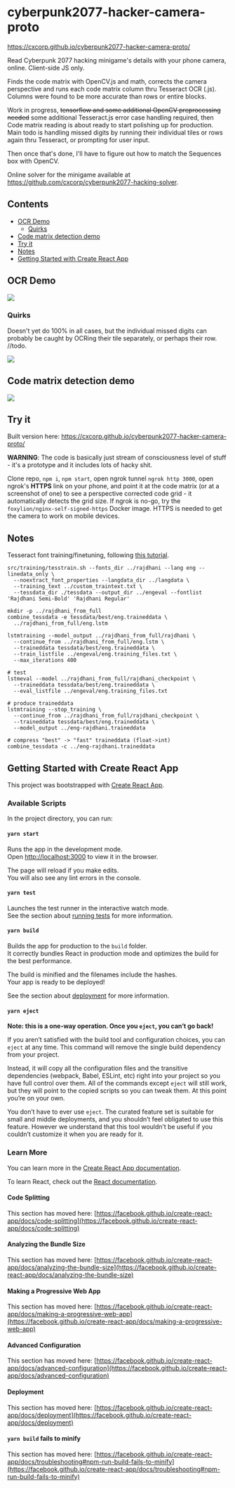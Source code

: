 # cyberpunk2077-hacker-camera-proto

https://cxcorp.github.io/cyberpunk2077-hacker-camera-proto/

Read Cyberpunk 2077 hacking minigame's details with your phone camera, online. Client-side JS only.

Finds the code matrix with OpenCV.js and math, corrects the camera perspective and runs each code matrix column thru Tesseract OCR (.js). Columns were found to be more accurate than rows or entire blocks.

Work in progress, ~~tensorflow and some additional OpenCV preprocessing needed~~ some additional Tesseract.js error case handling required, then Code matrix reading is about ready to start polishing up for production. Main todo is handling missed digits by running their individual tiles or rows again thru Tesseract, or prompting for user input.

Then once that's done, I'll have to figure out how to match the Sequences box with OpenCV.

Online solver for the minigame available at https://github.com/cxcorp/cyberpunk2077-hacking-solver.

## Contents
  * [OCR Demo](#ocr-demo)
    + [Quirks](#quirks)
  * [Code matrix detection demo](#code-matrix-detection-demo)
  * [Try it](#try-it)
  * [Notes](#notes)
  * [Getting Started with Create React App](#getting-started-with-create-react-app)


## OCR Demo

![](https://raw.githubusercontent.com/cxcorp/cyberpunk2077-hacker-camera-proto/master/docs/demo-ocr.gif)

### Quirks

Doesn't yet do 100% in all cases, but the individual missed digits can probably be caught by OCRing their tile separately, or perhaps their row. //todo. 

![](https://raw.githubusercontent.com/cxcorp/cyberpunk2077-hacker-camera-proto/master/docs/demo-ocr-nah.gif)

## Code matrix detection demo

![](https://raw.githubusercontent.com/cxcorp/cyberpunk2077-hacker-camera-proto/master/docs/demo.gif)

## Try it

Built version here: https://cxcorp.github.io/cyberpunk2077-hacker-camera-proto/

**WARNING**: The code is basically just stream of consciousness level of stuff - it's a prototype and it includes lots of hacky shit.

Clone repo, `npm i`, `npm start`, open ngrok tunnel `ngrok http 3000`, open ngrok's **HTTPS** link on your phone, and point it at the code matrix (or at a screenshot of one) to see a perspective corrected code grid - it automatically detects the grid size. If ngrok is no-go, try the `foxylion/nginx-self-signed-https` Docker image. HTTPS is needed to get the camera to work on mobile devices.


## Notes

Tesseract font training/finetuning, following [this tutorial](https://tesseract-ocr.github.io/tessdoc/TrainingTesseract-4.00#tesstutorial).

```
src/training/tesstrain.sh --fonts_dir ../rajdhani --lang eng --linedata_only \
  --noextract_font_properties --langdata_dir ../langdata \
  --training_text ../custom_traintext.txt \
  --tessdata_dir ./tessdata --output_dir ../engeval --fontlist 'Rajdhani Semi-Bold' 'Rajdhani Regular'

mkdir -p ../rajdhani_from_full
combine_tessdata -e tessdata/best/eng.traineddata \
  ../rajdhani_from_full/eng.lstm

lstmtraining --model_output ../rajdhani_from_full/rajdhani \
  --continue_from ../rajdhani_from_full/eng.lstm \
  --traineddata tessdata/best/eng.traineddata \
  --train_listfile ../engeval/eng.training_files.txt \
  --max_iterations 400

# test
lstmeval --model ../rajdhani_from_full/rajdhani_checkpoint \
  --traineddata tessdata/best/eng.traineddata \
  --eval_listfile ../engeval/eng.training_files.txt

# produce traineddata
lstmtraining --stop_training \
  --continue_from ../rajdhani_from_full/rajdhani_checkpoint \
  --traineddata tessdata/best/eng.traineddata \
  --model_output ../eng-rajdhani.traineddata

# compress "best" -> "fast" traineddata (float->int)
combine_tessdata -c ../eng-rajdhani.traineddata
```

## Getting Started with Create React App

This project was bootstrapped with [Create React App](https://github.com/facebook/create-react-app).

### Available Scripts

In the project directory, you can run:

#### `yarn start`

Runs the app in the development mode.\
Open [http://localhost:3000](http://localhost:3000) to view it in the browser.

The page will reload if you make edits.\
You will also see any lint errors in the console.

#### `yarn test`

Launches the test runner in the interactive watch mode.\
See the section about [running tests](https://facebook.github.io/create-react-app/docs/running-tests) for more information.

#### `yarn build`

Builds the app for production to the `build` folder.\
It correctly bundles React in production mode and optimizes the build for the best performance.

The build is minified and the filenames include the hashes.\
Your app is ready to be deployed!

See the section about [deployment](https://facebook.github.io/create-react-app/docs/deployment) for more information.

#### `yarn eject`

**Note: this is a one-way operation. Once you `eject`, you can’t go back!**

If you aren’t satisfied with the build tool and configuration choices, you can `eject` at any time. This command will remove the single build dependency from your project.

Instead, it will copy all the configuration files and the transitive dependencies (webpack, Babel, ESLint, etc) right into your project so you have full control over them. All of the commands except `eject` will still work, but they will point to the copied scripts so you can tweak them. At this point you’re on your own.

You don’t have to ever use `eject`. The curated feature set is suitable for small and middle deployments, and you shouldn’t feel obligated to use this feature. However we understand that this tool wouldn’t be useful if you couldn’t customize it when you are ready for it.

### Learn More

You can learn more in the [Create React App documentation](https://facebook.github.io/create-react-app/docs/getting-started).

To learn React, check out the [React documentation](https://reactjs.org/).

#### Code Splitting

This section has moved here: [https://facebook.github.io/create-react-app/docs/code-splitting](https://facebook.github.io/create-react-app/docs/code-splitting)

#### Analyzing the Bundle Size

This section has moved here: [https://facebook.github.io/create-react-app/docs/analyzing-the-bundle-size](https://facebook.github.io/create-react-app/docs/analyzing-the-bundle-size)

#### Making a Progressive Web App

This section has moved here: [https://facebook.github.io/create-react-app/docs/making-a-progressive-web-app](https://facebook.github.io/create-react-app/docs/making-a-progressive-web-app)

#### Advanced Configuration

This section has moved here: [https://facebook.github.io/create-react-app/docs/advanced-configuration](https://facebook.github.io/create-react-app/docs/advanced-configuration)

#### Deployment

This section has moved here: [https://facebook.github.io/create-react-app/docs/deployment](https://facebook.github.io/create-react-app/docs/deployment)

#### `yarn build` fails to minify

This section has moved here: [https://facebook.github.io/create-react-app/docs/troubleshooting#npm-run-build-fails-to-minify](https://facebook.github.io/create-react-app/docs/troubleshooting#npm-run-build-fails-to-minify)
